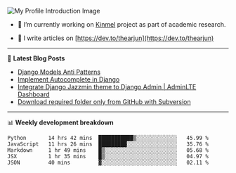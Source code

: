 ![My Profile Introduction Image](https://i.ibb.co/tLFZ15Q/gh.png)

- 🔭 I’m currently working on [Kinmel](https://github.com/thearjun/kinmel) project as part of academic research.

- 📝 I write articles on [https://dev.to/thearjun](https://dev.to/thearjun)

-------

📕 **Latest Blog Posts**
<!-- BLOG-POST-LIST:START -->
- [Django Models Anti Patterns](https://dev.to/thearjun/django-models-anti-patterns-1ma1)
- [Implement Autocomplete in Django](https://dev.to/thearjun/implement-autocomplete-in-django-3h20)
- [Integrate Django Jazzmin theme to Django Admin | AdminLTE Dashboard](https://dev.to/thearjun/integrate-django-jazzmin-theme-to-django-admin-adminlte-dashboard-5aao)
- [Download required folder only from GitHub with Subversion](https://dev.to/thearjun/download-required-folder-only-from-github-with-subversion-2gpc)
<!-- BLOG-POST-LIST:END -->

-------

📊 **Weekly development breakdown**
<!--START_SECTION:waka-->
```text
Python       14 hrs 42 mins  ███████████▒░░░░░░░░░░░░░   45.99 % 
JavaScript   11 hrs 26 mins  █████████░░░░░░░░░░░░░░░░   35.76 % 
Markdown     1 hr 49 mins    █▒░░░░░░░░░░░░░░░░░░░░░░░   05.68 % 
JSX          1 hr 35 mins    █▒░░░░░░░░░░░░░░░░░░░░░░░   04.97 % 
JSON         40 mins         ▓░░░░░░░░░░░░░░░░░░░░░░░░   02.11 % 
```
<!--END_SECTION:waka-->
<img src='https://profile-counter.glitch.me/thearjun/count.svg' width='0px'>
